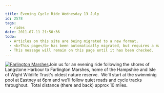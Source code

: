 ```yaml
---

title: Evening Cycle Ride Wednesday 13 July
id: 2578
tags:
  - rides
date: 2011-07-11 21:50:36
todo:
  - Articles on this site are being migrated to a new format.
  - <b>This page</b> has been automatically migrated, but requires a manual check-&amp;-tune to ensure the format and links all work as expected.
  - This message will remain on this page until it has been checked.
---
```


[![](http://www.pompeybug.co.uk/wp-content/uploads/2011/07/Farlington-marshes.bmp "Farlington Marshes")](/assets/Farlington-marshes.bmp)Join us for an evening ride following the shores of Langstone Harbour to Farlington Marshes, home of the Hampshire and Isle of Wight Wildlife Trust's oldest nature reserve.  We'll start at the swimminig pool at Eastney at 6pm and we'll follow quiet roads and cycle tracks throughout.  Total distance (there and back) approx 10 miles.